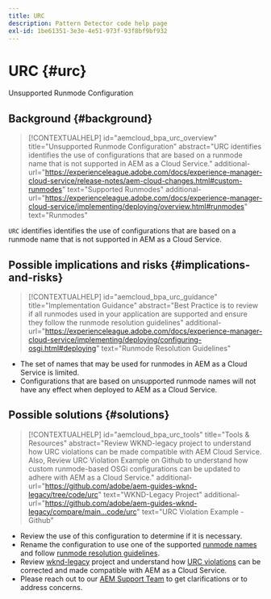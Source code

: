 ```yaml
---
title: URC
description: Pattern Detector code help page
exl-id: 1be61351-3e3e-4e51-973f-93f8bf9bf932
---
```

# URC {#urc}

Unsupported Runmode Configuration

## Background {#background}

>[!CONTEXTUALHELP]
>id="aemcloud_bpa_urc_overview"
>title="Unsupported Runmode Configuration"
>abstract="URC identifies identifies the use of configurations that are based on a runmode name that is not supported in AEM as a Cloud Service."
>additional-url="https://experienceleague.adobe.com/docs/experience-manager-cloud-service/release-notes/aem-cloud-changes.html#custom-runmodes" text="Supported Runmodes"
>additional-url="https://experienceleague.adobe.com/docs/experience-manager-cloud-service/implementing/deploying/overview.html#runmodes" text="Runmodes"

`URC` identifies identifies the use of configurations that are based on a runmode name that is not supported in AEM as a Cloud Service.

## Possible implications and risks {#implications-and-risks}

>[!CONTEXTUALHELP]
>id="aemcloud_bpa_urc_guidance"
>title="Implementation Guidance"
>abstract="Best Practice is to review if all runmodes used in your application are supported and ensure they follow the runmode resolution guidelines"
>additional-url="https://experienceleague.adobe.com/docs/experience-manager-cloud-service/implementing/deploying/configuring-osgi.html#deploying" text="Runmode Resolution Guidelines"

* The set of names that may be used for runmodes in AEM as a Cloud Service is limited.
* Configurations that are based on unsupported runmode names will not have any effect when deployed to AEM as a Cloud Service.

## Possible solutions {#solutions}

>[!CONTEXTUALHELP]
>id="aemcloud_bpa_urc_tools"
>title="Tools & Resources"
>abstract="Review WKND-legacy project to understand how URC violations can be made compatible with AEM Cloud Service. Also, Review URC Violation Example on Github to understand how custom runmode-based OSGi configurations can be updated to adhere with AEM as a Cloud Service."
>additional-url="https://github.com/adobe/aem-guides-wknd-legacy/tree/code/urc" text="WKND-Legacy Project"
>additional-url="https://github.com/adobe/aem-guides-wknd-legacy/compare/main...code/urc" text="URC Violation Example - Github"

* Review the use of this configuration to determine if it is necessary.
* Rename the configuration to use one of the supported [runmode names](https://experienceleague.adobe.com/docs/experience-manager-cloud-service/release-notes/aem-cloud-changes.html#custom-runmodes) and follow [runmode resolution guidelines](https://experienceleague.adobe.com/docs/experience-manager-cloud-service/implementing/deploying/configuring-osgi.html#runmode-resolution).
* Review [wknd-legacy](https://github.com/adobe/aem-guides-wknd-legacy/tree/code/urc) project and understand how [URC violations](https://github.com/adobe/aem-guides-wknd-legacy/compare/main...code/urc) can be corrected and made compatible with AEM as a Cloud Service.
* Please reach out to our [AEM Support Team](https://helpx.adobe.com/enterprise/using/support-for-experience-cloud.html) to get clarifications or to address concerns.
